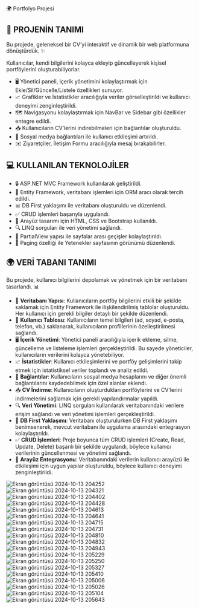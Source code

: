 🌍 Portfolyo Projesi

## 🔎 PROJENİN TANIMI
Bu projede, geleneksel bir CV’yi interaktif ve dinamik bir web platformuna dönüştürdük. ✨

Kullanıcılar, kendi bilgilerini kolayca ekleyip güncelleyerek kişisel portföylerini oluşturabiliyorlar.

- 🖥️ Yönetici paneli, içerik yönetimini kolaylaştırmak için Ekle/Sil/Güncelle/Listele özellikleri sunuyor.
- 📈 Grafikler ve İstatistikler aracılığıyla veriler görselleştirildi ve kullanıcı deneyimi zenginleştirildi.
- 🗺️ Navigasyonu kolaylaştırmak için NavBar ve Sidebar gibi özellikler entegre edildi.
- 📥 Kullanıcıların CV’lerini indirebilmeleri için bağlantılar oluşturuldu.
- 🔗 Sosyal medya bağlantıları ile kullanıcı etkileşimi artırıldı.
- ✉️ Ziyaretçiler, İletişim Formu aracılığıyla mesaj bırakabilirler.

## 💻 KULLANILAN TEKNOLOJİLER
- 🔒 ASP.NET MVC Framework kullanılarak geliştirildi.
- 🔄 Entity Framework, veritabanı işlemleri için ORM aracı olarak tercih edildi.
- 📊 DB First yaklaşımı ile veritabanı oluşturuldu ve düzenlendi.
- ✅ CRUD işlemleri başarıyla uygulandı.
- 🎨 Arayüz tasarımı için HTML, CSS ve Bootstrap kullanıldı.
- 🔍 LINQ sorguları ile veri yönetimi sağlandı.
- 🔄 PartialView yapısı ile sayfalar arası geçişler kolaylaştırıldı.
- 📄 Paging özelliği ile Yetenekler sayfasının görünümü düzenlendi.

## 🌍 VERİ TABANI TANIMI
Bu projede, kullanıcı bilgilerini depolamak ve yönetmek için bir veritabanı tasarlandı. 📊

- 🔄 **Veritabanı Yapısı**: Kullanıcıların portföy bilgilerini etkili bir şekilde saklamak için Entity Framework ile ilişkilendirilmiş tablolar oluşturuldu. Her kullanıcı için gerekli bilgiler detaylı bir şekilde düzenlendi.
- 🔑 **Kullanıcı Tablosu**: Kullanıcıların temel bilgileri (ad, soyad, e-posta, telefon, vb.) saklanarak, kullanıcıların profillerinin özelleştirilmesi sağlandı.
- 🖥️ **İçerik Yönetimi**: Yönetici paneli aracılığıyla içerik ekleme, silme, güncelleme ve listeleme işlemleri gerçekleştirildi. Bu sayede yöneticiler, kullanıcıların verilerini kolayca yönetebiliyor.
- 📈 **İstatistikler**: Kullanıcı etkileşimlerini ve portföy gelişimlerini takip etmek için istatistiksel veriler toplandı ve analiz edildi.
- 🔗 **Bağlantılar**: Kullanıcıların sosyal medya hesaplarını ve diğer önemli bağlantılarını kaydedebilmek için özel alanlar eklendi.
- 📥 **CV İndirme**: Kullanıcıların oluşturdukları portföylerini ve CV’lerini indirmelerini sağlamak için gerekli yapılandırmalar yapıldı.
- 🔍 **Veri Yönetimi**: LINQ sorguları kullanılarak veritabanındaki verilere erişim sağlandı ve veri yönetimi işlemleri gerçekleştirildi.
- 🔄 **DB First Yaklaşımı**: Veritabanı oluşturulurken DB First yaklaşımı benimsenerek, mevcut veritabanı ile uygulama arasındaki entegrasyon kolaylaştırıldı.
- ✅ **CRUD İşlemleri**: Proje boyunca tüm CRUD işlemleri (Create, Read, Update, Delete) başarılı bir şekilde uygulandı, böylece kullanıcı verilerinin güncellenmesi ve yönetimi sağlandı.
- 🎨 **Arayüz Entegrasyonu**: Veritabanındaki verilerin kullanıcı arayüzü ile etkileşimi için uygun yapılar oluşturuldu, böylece kullanıcı deneyimi zenginleştirildi.





![Ekran görüntüsü 2024-10-13 204252](https://github.com/user-attachments/assets/bf1d4472-aa1e-498f-99f3-b205a6d2369e)
![Ekran görüntüsü 2024-10-13 204321](https://github.com/user-attachments/assets/d91e0193-349c-42d0-a33d-da0e96f6130a)
![Ekran görüntüsü 2024-10-13 204402](https://github.com/user-attachments/assets/fc190245-2ee9-4188-937f-78abafadb4d0)
![Ekran görüntüsü 2024-10-13 204428](https://github.com/user-attachments/assets/3f205553-39ea-407f-ada6-e8efafbf96b3)
![Ekran görüntüsü 2024-10-13 204613](https://github.com/user-attachments/assets/6233500a-6887-4a6d-9201-fd2b15829888)
![Ekran görüntüsü 2024-10-13 204641](https://github.com/user-attachments/assets/0cc7d833-9b0a-4c01-95cb-d8805f5debd8)
![Ekran görüntüsü 2024-10-13 204715](https://github.com/user-attachments/assets/2f52237e-662f-4ada-a0b6-265b732bab92)
![Ekran görüntüsü 2024-10-13 204731](https://github.com/user-attachments/assets/6d37e88c-fb30-4a0a-a640-96e128e770ac)
![Ekran görüntüsü 2024-10-13 204810](https://github.com/user-attachments/assets/0b65db13-772e-4860-81b9-a2b23ba4b158)
![Ekran görüntüsü 2024-10-13 204832](https://github.com/user-attachments/assets/ae026510-8914-4c9a-9c43-b2cc6b0f9c66)
![Ekran görüntüsü 2024-10-13 204943](https://github.com/user-attachments/assets/784e637b-1d2a-4d7f-a58f-33c321d27263)
![Ekran görüntüsü 2024-10-13 205229](https://github.com/user-attachments/assets/25956159-400c-4fbd-ba37-ead988c2f8e0)
![Ekran görüntüsü 2024-10-13 205250](https://github.com/user-attachments/assets/b3d7ba89-3b29-4f6a-a3e9-89c03e4ed8a4)
![Ekran görüntüsü 2024-10-13 205327](https://github.com/user-attachments/assets/ca6af09e-e216-4638-b1ac-fa1353c1c1f6)
![Ekran görüntüsü 2024-10-13 205410](https://github.com/user-attachments/assets/c789db21-ae85-4ec6-9636-ed578d42627d)
![Ekran görüntüsü 2024-10-13 205006](https://github.com/user-attachments/assets/e92cf347-6121-4e96-878a-fb56e6a978cc)
![Ekran görüntüsü 2024-10-13 205026](https://github.com/user-attachments/assets/0d28d929-430d-467a-a564-966a2a61ac55)
![Ekran görüntüsü 2024-10-13 205104](https://github.com/user-attachments/assets/12510293-c5d7-4a62-88ee-df62840ca6b9)
![Ekran görüntüsü 2024-10-13 205643](https://github.com/user-attachments/assets/b996a63c-b3d6-4837-a662-cd78acceb705)









